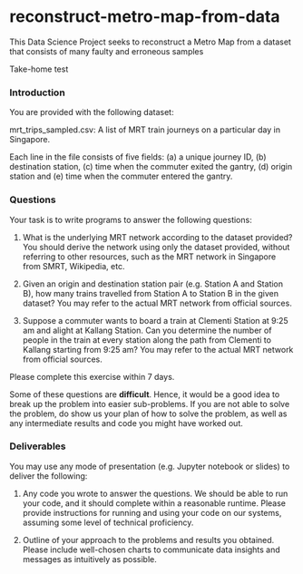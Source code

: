 # reconstruct-metro-map-from-data
This Data Science Project seeks to reconstruct a Metro Map from a dataset that consists of many faulty and erroneous samples

Take-home test

### Introduction
You are provided with the following dataset:

mrt_trips_sampled.csv: A list of MRT train journeys on a particular day in Singapore.

Each line in the file consists of five fields: (a) a unique journey ID, (b) destination station, (c) time when the commuter exited the gantry, (d) origin station and (e) time when the commuter entered the gantry.


### Questions
Your task is to write programs to answer the following questions:

 1. What is the underlying MRT network according to the dataset provided? You should derive the network using only the dataset provided, without referring to other resources, such as the MRT network in Singapore from SMRT, Wikipedia, etc.

 2. Given an origin and destination station pair (e.g. Station A and Station B), how many trains travelled from Station A to Station B in the given dataset? You may refer to the actual MRT network from official sources.
 
 3. Suppose a commuter wants to board a train at Clementi Station at 9:25 am and alight at Kallang Station. Can you determine the number of people in the train at every station along the path from Clementi to Kallang starting from 9:25 am? You may refer to the actual MRT network from official sources.


Please complete this exercise within 7 days.


Some of these questions are <b>difficult</b>. Hence, it would be a good idea to break up the problem into easier sub-problems. If you are not able to solve the problem, do show us your plan of how to solve the problem, as well as any intermediate results and code you might have worked out.


### Deliverables
You may use any mode of presentation (e.g. Jupyter notebook or slides) to deliver the following:

1. Any code you wrote to answer the questions. We should be able to run your code, and it should complete within a reasonable runtime. Please provide instructions for running and using your code on our systems, assuming some level of technical proficiency.

2. Outline of your approach to the problems and results you obtained. Please include well-chosen charts to communicate data insights and messages as intuitively as possible.


